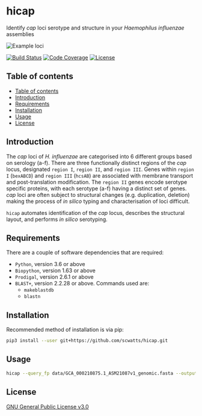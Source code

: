 # hicap
Identify *cap* loci serotype and structure in your *Haemophilus influenzae* assemblies

![Example loci](https://image.ibb.co/kGLC1e/type_b_example.png)

[![Build Status](https://travis-ci.org/scwatts/hicap.svg?branch=master)](https://travis-ci.org/scwatts/hicap)
[![Code Coverage](https://codecov.io/gh/scwatts/hicap/branch/master/graph/badge.svg)](https://codecov.io/gh/scwatts/hicap)
[![License](https://img.shields.io/badge/License-GPLv3-blue.svg)](https://www.gnu.org/licenses/gpl-3.0.en.html)



## Table of contents
* [Table of contents](#table-of-contents)
* [Introduction](#introduction)
* [Requirements](#requirements)
* [Installation](#installation)
* [Usage](#usage)
* [License](#license)


## Introduction
The *cap* loci of *H. influenzae* are categorised into 6 different groups based on serology (a-f). There are three
functionally distinct regions of the *cap* locus, designated `region I`, `region II`, and `region III`. Genes within `region
I` (`bexABCD`) and `region III` (`hcsAB`) are associated with membrane transport and post-translation modification. The
`region II` genes encode serotype specific proteins, with each serotype (a-f) having a distinct set of genes. *cap* loci are
often subject to structural changes (e.g. duplication, deletion) making the process of *in silico* typing and characterisation
of loci difficult.

`hicap` automates identification of the *cap* locus, describes the structural layout, and performs *in silico* serotyping.


## Requirements
There are a couple of software dependencies that are required:
* `Python`, version 3.6 or above
* `Biopython`, version 1.63 or above
* `Prodigal`, version 2.6.1 or above
* `BLAST+`, version 2.2.28 or above. Commands used are:
    * `makeblastdb`
    * `blastn`


## Installation
Recommended method of installation is via pip:
```bash
pip3 install --user git+https://github.com/scwatts/hicap.git
```


## Usage
```bash
hicap --query_fp data/GCA_000210875.1_ASM21087v1_genomic.fasta --output_dir output/
```


## License
[GNU General Public License v3.0](https://www.gnu.org/licenses/gpl-3.0.en.html)
